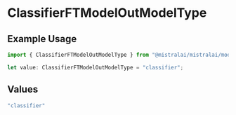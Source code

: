 # ClassifierFTModelOutModelType

## Example Usage

```typescript
import { ClassifierFTModelOutModelType } from "@mistralai/mistralai/models/components";

let value: ClassifierFTModelOutModelType = "classifier";
```

## Values

```typescript
"classifier"
```